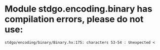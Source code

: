 # Module stdgo.encoding.binary has compilation errors, please do not use:
```
stdgo/encoding/binary/Binary.hx:175: characters 53-54 : Unexpected <

```

